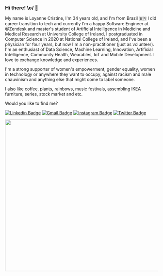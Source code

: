 ### Hi there! \o/ 👋

My name is Loyanne Cristine, I'm 34 years old, and I'm from Brazil 🇧🇷   I did career transition to tech and currently I'm a happy Software Engineer at @Zendesk and master's student of Artificial Intelligence in Medicine and Medical Research at University College of Ireland, I postgraduated in Computer Science in 2020 at National College of Ireland, and I've been a physician for four years, but now I'm a non-practitioner (just as volunteer). I'm an enthusiast of Data Science, Machine Learning, Innovation, Artificial Intelligence, Community Health, Wearables, IoT and Mobile Development. I love to exchange knowledge and experiences. 

I'm a strong supporter of women's empowerment, gender equality, women in technology or anywhere they want to occupy, against racism and male chauvinism and anything else that might come to label someone.

I also like coffee, plants, rainbows, music festivals, assembling IKEA furniture, series, stock market and etc.

Would you like to find me?

[![Linkedin Badge](https://img.shields.io/badge/-LinkedIn-blue?style=flat-square&logo=Linkedin&logoColor=white&link=https://www.linkedin.com/in/loyannec)](https://www.linkedin.com/in/loyannec)
[![Gmail Badge](https://img.shields.io/badge/-Gmail-c14438?style=flat-square&logo=Gmail&logoColor=white&link=mailto:loyanne.cristine@gmail.com)](mailto:loyanne.cristine@gmail.com)
[![Instagram Badge](https://img.shields.io/badge/medica_programadora-%23E4405F.svg?&style=flat-square&logo=instagram&logoColor=white)](https://www.instagram.com/medica_programadora/)
[![Twitter Badge](https://img.shields.io/badge/-Twitter-1ca0f1?style=flat-square&labelColor=1ca0f1&logo=twitter&logoColor=white&link=https://twitter.com/loyannec)](https://twitter.com/loyannec)

<img align="up" width="1000" height="500" src="https://github.com/loyannec/loyannec/blob/master/IMG_1638.PNG" >
<!--
**loyannec/loyannec** is a ✨ _special_ ✨ repository because its `README.md` (this file) appears on your GitHub profile.

Here are some ideas to get you started:

- 🔭 I’m currently working on ...
- 🌱 I’m currently learning ...
- 👯 I’m looking to collaborate on ...
- 🤔 I’m looking for help with ...
- 💬 Ask me about ...
- 📫 How to reach me: ...
- 😄 Pronouns: ...
- ⚡ Fun fact: ...
-->
